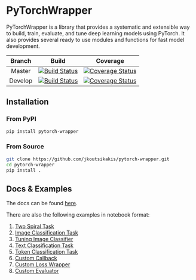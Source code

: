 # PyTorchWrapper

PyTorchWrapper is a library that provides a systematic and extensible way to build, train, evaluate, and tune deep learning models
using PyTorch. It also provides several ready to use modules and functions for fast model development.

| Branch | Build | Coverage |
| :---: | :---: | :---: |
| Master | [![Build Status](https://travis-ci.com/jkoutsikakis/pytorch-wrapper.svg?branch=master)](https://travis-ci.com/jkoutsikakis/pytorch-wrapper) | [![Coverage Status](https://coveralls.io/repos/github/jkoutsikakis/pytorch-wrapper/badge.svg?branch=develop)](https://coveralls.io/github/jkoutsikakis/pytorch-wrapper?branch=master) |
| Develop | [![Build Status](https://travis-ci.com/jkoutsikakis/pytorch-wrapper.svg?branch=develop)](https://travis-ci.com/jkoutsikakis/pytorch-wrapper)| [![Coverage Status](https://coveralls.io/repos/github/jkoutsikakis/pytorch-wrapper/badge.svg?branch=develop)](https://coveralls.io/github/jkoutsikakis/pytorch-wrapper?branch=develop) |


## Installation

### From PyPI
```bash
pip install pytorch-wrapper
```

### From Source

```bash
git clone https://github.com/jkoutsikakis/pytorch-wrapper.git
cd pytorch-wrapper
pip install .
```

## Docs & Examples

The docs can be found [here](https://pytorch-wrapper.readthedocs.io/en/latest/).

There are also the following examples in notebook format:

1. [Two Spiral Task](examples/1_two_spiral_task.ipynb)
2. [Image Classification Task](examples/2_image_classification_task.ipynb)
3. [Tuning Image Classifier](examples/3_tuning_image_classifier.ipynb)
4. [Text Classification Task](examples/4_text_classification_task.ipynb)
5. [Token Classification Task](examples/5_token_classification_task.ipynb)
6. [Custom Callback](examples/6_custom_callback.ipynb)
7. [Custom Loss Wrapper](examples/7_custom_loss_wrapper.ipynb)
8. [Custom Evaluator](examples/8_custom_evaluator.ipynb)
